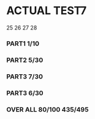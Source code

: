 
# ACTUAL TEST7

25 26 27 28

### PART1 1/10

### PART2 5/30

### PART3 7/30 

### PART3 6/30

### OVER ALL 80/100 435/495
